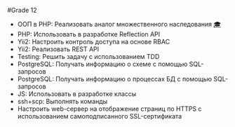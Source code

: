 #Grade 12

- ООП в PHP: Реализовать аналог множественного наследования [:mortar_board:](https://github.com/ValikoDorodnov/grades/blob/master/grades/backend/practice/grade12/multipleInheritance)
- PHP: Использовать в разработке Reflection API
- Yii2: Настроить контроль доступа на основе RBAC
- Yii2: Реализовать REST API
- Testing: Решить задачу с использованием TDD
- PostgreSQL: Получать информацию о схеме с помощью SQL-запросов
- PostgreSQL: Получать информацию о процессах БД с помощью SQL-запросов
- JS: Использовать в разработке классы
- ssh+scp: Выполнять команды
- Настроить web-сервер на отображение страниц по HTTPS с использованием самоподписанного SSL-сертификата